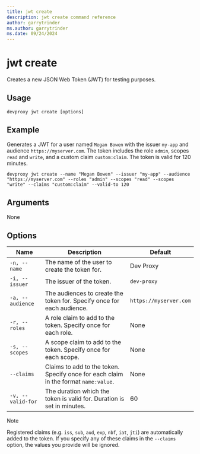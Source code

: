 ```yaml
---
title: jwt create
description: jwt create command reference
author: garrytrinder
ms.author: garrytrinder
ms.date: 09/24/2024
---
```


# jwt create

Creates a new JSON Web Token (JWT) for testing purposes.

## Usage

```console
devproxy jwt create [options]
```

## Example

Generates a JWT for a user named `Megan Bowen` with the issuer `my-app` and audience `https://myserver.com`. The token includes the role `admin`, scopes `read` and `write`, and a custom claim `custom:claim`. The token is valid for 120 minutes.

```console
devproxy jwt create --name "Megan Bowen" --issuer "my-app" --audience "https://myserver.com" --roles "admin" --scopes "read" --scopes "write" --claims "custom:claim" --valid-to 120
```

## Arguments

None

## Options

| Name | Description | Default |
| --- | --- | --- |
| `-n, --name` | The name of the user to create the token for. | Dev Proxy |
| `-i, --issuer` | The issuer of the token. | `dev-proxy` |
| `-a, --audience` | The audiences to create the token for. Specify once for each audience. | `https://myserver.com` |
| `-r, --roles` | A role claim to add to the token. Specify once for each role. | None |
| `-s, --scopes` | A scope claim to add to the token. Specify once for each scope. | None |
| `--claims` | Claims to add to the token. Specify once for each claim in the format `name:value`. | None |
| `-v, --valid-for` | The duration which the token is valid for. Duration is set in minutes. | 60 |

> [!NOTE]
> Registered claims (e.g. `iss`, `sub`, `aud`, `exp`, `nbf`, `iat`, `jti`) are automatically added to the token. If you specify any of these claims in the `--claims` option, the values you provide will be ignored.

